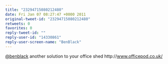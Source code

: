 ```yaml
---
title: "23294715080212480"
date: Fri Jan 07 08:27:47 +0000 2011
original-tweet-id: "23294715080212480"
retweets: 0
favorites: 0
reply-tweet-id: ""
reply-user-id: "14330861"
reply-user-screen-name: "BenBlack"
---
```

<a href="https://twitter.com/benblack">@benblack</a> another solution to your office shed http://<a href="https://www.officepod.co.uk/">www.officepod.co.uk/</a>
